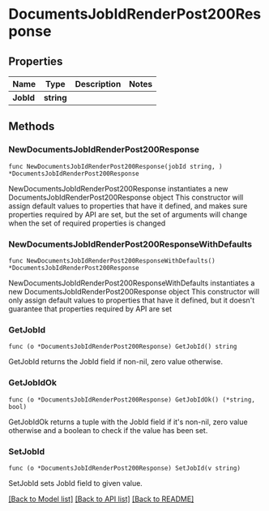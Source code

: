 # DocumentsJobIdRenderPost200Response

## Properties

Name | Type | Description | Notes
------------ | ------------- | ------------- | -------------
**JobId** | **string** |  | 

## Methods

### NewDocumentsJobIdRenderPost200Response

`func NewDocumentsJobIdRenderPost200Response(jobId string, ) *DocumentsJobIdRenderPost200Response`

NewDocumentsJobIdRenderPost200Response instantiates a new DocumentsJobIdRenderPost200Response object
This constructor will assign default values to properties that have it defined,
and makes sure properties required by API are set, but the set of arguments
will change when the set of required properties is changed

### NewDocumentsJobIdRenderPost200ResponseWithDefaults

`func NewDocumentsJobIdRenderPost200ResponseWithDefaults() *DocumentsJobIdRenderPost200Response`

NewDocumentsJobIdRenderPost200ResponseWithDefaults instantiates a new DocumentsJobIdRenderPost200Response object
This constructor will only assign default values to properties that have it defined,
but it doesn't guarantee that properties required by API are set

### GetJobId

`func (o *DocumentsJobIdRenderPost200Response) GetJobId() string`

GetJobId returns the JobId field if non-nil, zero value otherwise.

### GetJobIdOk

`func (o *DocumentsJobIdRenderPost200Response) GetJobIdOk() (*string, bool)`

GetJobIdOk returns a tuple with the JobId field if it's non-nil, zero value otherwise
and a boolean to check if the value has been set.

### SetJobId

`func (o *DocumentsJobIdRenderPost200Response) SetJobId(v string)`

SetJobId sets JobId field to given value.



[[Back to Model list]](../README.md#documentation-for-models) [[Back to API list]](../README.md#documentation-for-api-endpoints) [[Back to README]](../README.md)


